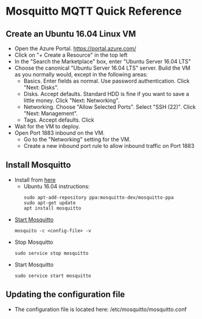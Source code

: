 # Mosquitto MQTT Quick Reference

## Create an Ubuntu 16.04 Linux VM

* Open the Azure Portal.  https://portal.azure.com/
* Click on "+ Create a Resource" in the top left
* In the "Search the Marketplace" box, enter "Ubuntu Server 16.04 LTS"
* Choose the canonical "Ubuntu Server 16.04 LTS" server.  Build the VM as you normally would, except in the following areas:
  * Basics. Enter fields as normal. Use password authentication.  Click "Next: Disks".
  * Disks. Accept defaults.  Standard HDD is fine if you want to save a little money.  Click "Next: Networking".
  * Networking.  Choose "Allow Selected Ports".  Select "SSH (22)".  Click "Next: Management".
  * Tags. Accept defaults. Click 
* Wait for the VM to deploy.
* Open Port 1883 inbound on the VM.
  * Go to the "Networking" setting for the VM.
  * Create a new inbound port rule to allow inbound traffic on Port 1883

## Install Mosquitto

* Install from [here](https://mosquitto.org/download/)
  * Ubuntu 16.04 instructions:
    ```
    sudo apt-add-repository ppa:mosquitto-dev/mosquitto-ppa
    sudo apt-get update
    apt install mosquitto
    ```
* [Start Mosquitto](https://mosquitto.org/man/mosquitto-8.html)
  ```
  mosquito -c <config-file> -v
  ```
* Stop Mosquitto
  ```
  sudo service stop mosquitto
  ```
* Start Mosquitto
  ```
  sudo service start mosquitto
  ```
## Updating the configuration file

* The configuration file is located here: /etc/mosquitto/mosquitto.conf

